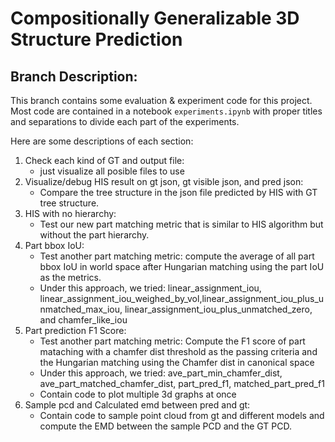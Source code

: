 # Compositionally Generalizable 3D Structure Prediction

## Branch Description:
This branch contains some evaluation & experiment code for this project. Most code are contained in a notebook `experiments.ipynb` with proper titles and separations to divide each part of the experiments. 

Here are some descriptions of each section:

1. Check each kind of GT and output file: 
    * just visualize all posible files to use
2. Visualize/debug HIS result on gt json, gt visible json, and pred json:
    * Compare the tree structure in the json file predicted by HIS with GT tree structure.
3. HIS with no hierarchy:
    * Test our new part matching metric that is similar to HIS algorithm but without the part hierarchy.
4. Part bbox IoU:
    * Test another part matching metric: compute the average of all part bbox IoU in world space after Hungarian matching using the part IoU as the metrics.
    * Under this approach, we tried: linear_assignment_iou, linear_assignment_iou_weighed_by_vol,linear_assignment_iou_plus_unmatched_max_iou, linear_assignment_iou_plus_unmatched_zero, and chamfer_like_iou
5. Part prediction F1 Score:
    * Test another part matching metric: Compute the F1 score of part mataching with a chamfer dist threshold as the passing criteria and the Hungarian matching using the Chamfer dist in canonical space
    * Under this approach, we tried: ave_part_min_chamfer_dist, ave_part_matched_chamfer_dist, part_pred_f1, matched_part_pred_f1
    * Contain code to plot multiple 3d graphs at once
6. Sample pcd and Calculated emd between pred and gt:
    * Contain code to sample point cloud from gt and different models and compute the EMD between the sample PCD and the GT PCD.

